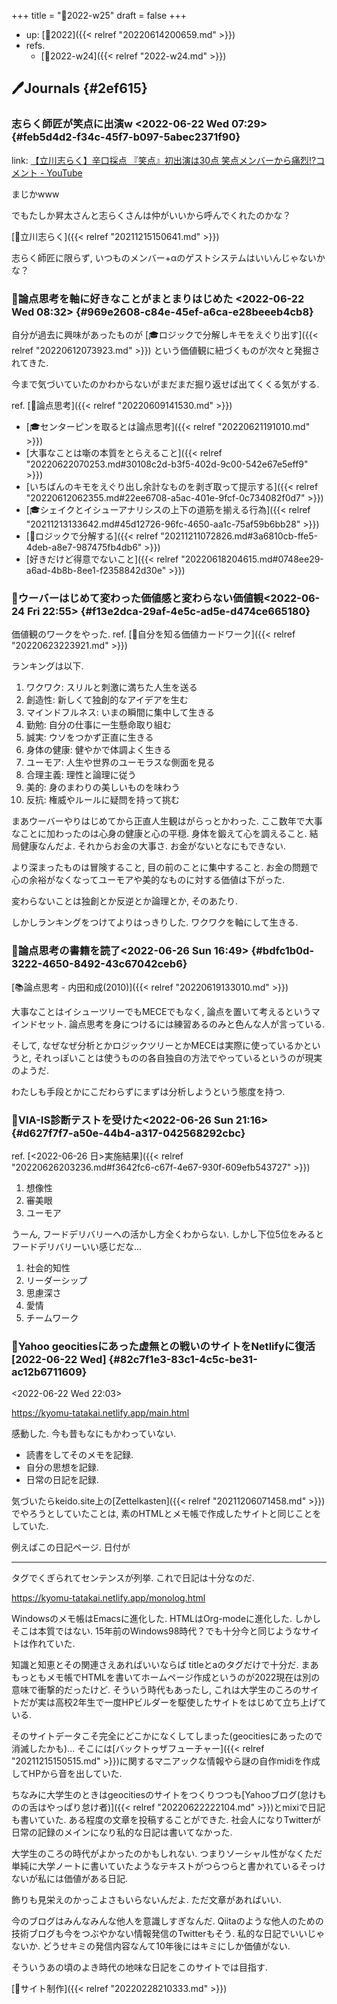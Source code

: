 +++
title = "📓2022-w25"
draft = false
+++

-   up: [📅2022]({{< relref "20220614200659.md" >}})
-   refs.
    -   [📓2022-w24]({{< relref "2022-w24.md" >}})


## 🖊Journals {#2ef615}


### 志らく師匠が笑点に出演w <span class="timestamp-wrapper"><span class="timestamp">&lt;2022-06-22 Wed 07:29&gt;</span></span> {#feb5d4d2-f34c-45f7-b097-5abec2371f90}

link: [【立川志らく】辛口採点 『笑点』初出演は30点 笑点メンバーから痛烈!?コメント - YouTube](https://www.youtube.com/watch?v=61WrAp3kKzI)

まじかwww

でもたしか昇太さんと志らくさんは仲がいいから呼んでくれたのかな？

[👨立川志らく]({{< relref "20211215150641.md" >}})

志らく師匠に限らず, いつものメンバー+αのゲストシステムはいいんじゃないかな？


### 💭論点思考を軸に好きなことがまとまりはじめた <span class="timestamp-wrapper"><span class="timestamp">&lt;2022-06-22 Wed 08:32&gt;</span></span> {#969e2608-c84e-45ef-a6ca-e28beeeb4cb8}

自分が過去に興味があったものが [🎓ロジックで分解しキモをえぐり出す]({{< relref "20220612073923.md" >}}) という価値観に紐づくものが次々と発掘されてきた.

今まで気づいていたのかわからないがまだまだ掘り返せば出てくくる気がする.

ref. [📝論点思考]({{< relref "20220609141530.md" >}})

-   [🎓センターピンを取るとは論点思考]({{< relref "20220621191010.md" >}})
-   [大事なことは噺の本質をとらえること]({{< relref "20220622070253.md#30108c2d-b3f5-402d-9c00-542e67e5eff9" >}})
-   [いちばんのキモをえぐり出し余計なものを剥ぎ取って提示する]({{< relref "20220612062355.md#22ee6708-a5ac-401e-9fcf-0c734082f0d7" >}})
-   [🎓シェイクとイシューアナリシスの上下の道筋を揃える行為]({{< relref "20211213133642.md#45d12726-96fc-4650-aa1c-75af59b6bb28" >}})
-   [🤔ロジックで分解する]({{< relref "20211211072826.md#3a6810cb-ffe5-4deb-a8e7-987475fb4db6" >}})
-   [好きだけど得意でないこと]({{< relref "20220618204615.md#0748ee29-a6ad-4b8b-8ee1-f2358842d30e" >}})


### 💭ウーバーはじめて変わった価値感と変わらない価値観<span class="timestamp-wrapper"><span class="timestamp">&lt;2022-06-24 Fri 22:55&gt;</span></span> {#f13e2dca-29af-4e5c-ad5e-d474ce665180}

価値観のワークをやった. ref. [🦊自分を知る価値カードワーク]({{< relref "20220623223921.md" >}})

ランキングは以下.

1.  ワクワク: スリルと刺激に満ちた人生を送る
2.  創造性: 新しくて独創的なアイデアを生む
3.  マインドフルネス: いまの瞬間に集中して生きる
4.  勤勉: 自分の仕事に一生懸命取り組む
5.  誠実: ウソをつかず正直に生きる
6.  身体の健康: 健やかで体調よく生きる
7.  ユーモア: 人生や世界のユーモラスな側面を見る
8.  合理主義: 理性と論理に従う
9.  美的: 身のまわりの美しいものを味わう
10. 反抗: 権威やルールに疑問を持って挑む

まあウーバーやりはじめてから正直人生観はがらっとかわった. ここ数年で大事なことに加わったのは心身の健康と心の平穏. 身体を鍛えて心を調えること. 結局健康なんだよ. それからお金の大事さ. お金がないとなにもできない.

より深まったものは冒険すること, 目の前のことに集中すること. お金の問題で心の余裕がなくなってユーモアや美的なものに対する価値は下がった.

変わらないことは独創とか反逆とか論理とか, そのあたり.

しかしランキングをつけてよりはっきりした. ワクワクを軸にして生きる.


### 💭論点思考の書籍を読了<span class="timestamp-wrapper"><span class="timestamp">&lt;2022-06-26 Sun 16:49&gt;</span></span> {#bdfc1b0d-3222-4650-8492-43c67042ceb6}

[📚論点思考 - 内田和成(2010)]({{< relref "20220619133010.md" >}})

大事なことはイシューツリーでもMECEでもなく, 論点を置いて考えるというマインドセット. 論点思考を身につけるには練習あるのみと色んな人が言っている.

そして, なぜなぜ分析とかロジックツリーとかMECEは実際に使っているかというと, それっぽいことは使うものの各自独自の方法でやっているというのが現実のようだ.

わたしも手段とかにこだわらずにまずは分析しようという態度を持つ.


### 💭VIA-IS診断テストを受けた<span class="timestamp-wrapper"><span class="timestamp">&lt;2022-06-26 Sun 21:16&gt;</span></span> {#d627f7f7-a50e-44b4-a317-042568292cbc}

ref. [<2022-06-26 日>実施結果]({{< relref "20220626203236.md#f3642fc6-c67f-4e67-930f-609efb543727" >}})

1.  想像性
2.  審美眼
3.  ユーモア

うーん, フードデリバリーへの活かし方全くわからない. しかし下位5位をみるとフードデリバリーいい感じだな...

1.  社会的知性
2.  リーダーシップ
3.  思慮深さ
4.  愛情
5.  チームワーク


### 💭Yahoo geocitiesにあった虚無との戦いのサイトをNetlifyに復活<span class="timestamp-wrapper"><span class="timestamp">[2022-06-22 Wed]</span></span> {#82c7f1e3-83c1-4c5c-be31-ac12b6711609}

<span class="timestamp-wrapper"><span class="timestamp">&lt;2022-06-22 Wed 22:03&gt;</span></span>

<https://kyomu-tatakai.netlify.app/main.html>

感動した. 今も昔もなにもかわっていない.

-   読書をしてそのメモを記録.
-   自分の思想を記録.
-   日常の日記を記録.

気づいたらkeido.site上の[Zettelkasten]({{< relref "20211206071458.md" >}})でやろうとしていたことは, 素のHTMLとメモ帳で作成したサイトと同じことをしていた.

例えばこの日記ページ. 日付が <hr/>タグでくぎられてセンテンスが列挙. これで日記は十分なのだ.

<https://kyomu-tatakai.netlify.app/monolog.html>

Windowsのメモ帳はEmacsに進化した. HTMLはOrg-modeに進化した. しかしそこは本質ではない. 15年前のWindows98時代？でも十分今と同じようなサイトは作れていた.

知識と知恵とその関連さえあればいいならば titleとaのタグだけで十分だ. まあもっともメモ帳でHTMLを書いてホームページ作成というのが2022現在は別の意味で衝撃的だったけど. そういう時代もあったし, これは大学生のころのサイトだが実は高校2年生で一度HPビルダーを駆使したサイトをはじめて立ち上げている.

そのサイトデータこそ完全にどこかになくしてしまった(geocitiesにあったので消滅したかも)... そこには[バックトゥザフューチャー]({{< relref "20211215150515.md" >}})に関するマニアックな情報やら謎の自作midiを作成してHPから音を出していた.

ちなみに大学生のときはgeocitiesのサイトをつくりつつも[Yahooブログ(怠けものの舌はやっぱり怠け者)]({{< relref "20220622222104.md" >}})とmixiで日記も書いていた. ある程度の文章を投稿することができた. 社会人になりTwitterが日常の記録のメインになり私的な日記は書いてなかった.

大学生のころの時代がよかったのかもしれない. つまりソーシャル性がなくただ単純に大学ノートに書いていたようなテキストがつらつらと書かれているそっけないが私には価値がある日記.

飾りも見栄えのかっこよさもいらないんだよ. ただ文章があればいい.

今のブログはみんなみんな他人を意識しすぎなんだ. Qiitaのような他人のための技術ブログも今をつぶやかない情報発信のTwitterもそう. 私的な日記でいいじゃないか. どうせキミの発信内容なんて10年後にはキミにしか価値がない.

そういうあの頃のよき時代の地味な日記をこのサイトでは目指す.

[🔖サイト制作]({{< relref "20220228210333.md" >}})
